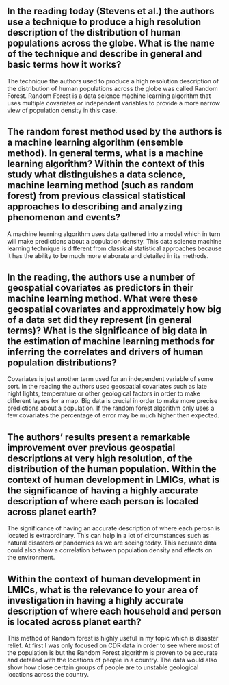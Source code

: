 ## In the reading today (Stevens et al.) the authors use a technique to produce a high resolution description of the distribution of human populations across the globe. What is the name of the technique and describe in general and basic terms how it works?

The technique the authors used to produce a high resolution description of the distribution of human populations across the globe was called Random Forest. Random Forest is a data science machine learning algorithm that uses multiple covariates or independent variables to provide a more narrow view of population density in this case.

## The random forest method used by the authors is a machine learning algorithm (ensemble method). In general terms, what is a machine learning algorithm? Within the context of this study what distinguishes a data science, machine learning method (such as random forest) from previous classical statistical approaches to describing and analyzing phenomenon and events?

A machine learning algorithm uses data gathered into a model which in turn will make predictions about a population density. This data science machine learning technique is different from classical statistical approaches because it has the ability to be much more elaborate and detailed in its methods.

## In the reading, the authors use a number of geospatial covariates as predictors in their machine learning method. What were these geospatial covariates and approximately how big of a data set did they represent (in general terms)? What is the significance of big data in the estimation of machine learning methods for inferring the correlates and drivers of human population distributions?

Covariates is just another term used for an independent variable of some sort. In the reading the authors used geospatial covariates such as late night lights, temperature or other geological factors in order to make different layers for a map. Big data is crucial in order to make more precise predictions about a population. If the random forest algorithm only uses a few covariates the percentage of error may be much higher then expected. 

## The authors’ results present a remarkable improvement over previous geospatial descriptions at very high resolution, of the distribution of the human population. Within the context of human development in LMICs, what is the significance of having a highly accurate description of where each person is located across planet earth?

The significance of having an accurate description of where each perosn is located is extraordinary. This can help in a lot of circumstances such as natural disasters or pandemics as we are seeing today. This accurate data could also show a correlation between population density and effects on the environment. 

## Within the context of human development in LMICs, what is the relevance to your area of investigation in having a highly accurate description of where each household and person is located across planet earth?

This method of Random forest is highly useful in my topic which is disaster relief. At first I was only focused on CDR data in order to see where most of the population is but the Random Forest algorithm is proven to be accurate and detailed with the locations of people in a country. The data would also show how close certain groups of people are to unstable geological locations across the country. 
